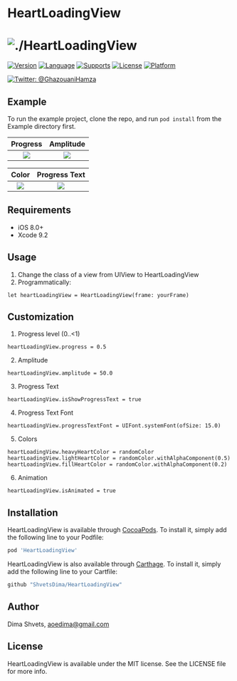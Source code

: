 # HeartLoadingView

# ![./HeartLoadingView](https://github.com/ShvetsDima/HeartLoadingView/blob/master/Assets/theme.png)
[![Version](https://img.shields.io/cocoapods/v/HeartLoadingView.svg?style=flat)](http://cocoapods.org/pods/HeartLoadingView)
[![Language](https://img.shields.io/badge/language-Swift-orange.svg?style=flat)]()
[![Supports](https://img.shields.io/badge/supports-CocoaPods%20%7C%20Carthage-green.svg?style=flat)]()
[![License](https://img.shields.io/cocoapods/l/HeartLoadingView.svg?style=flat)](http://cocoapods.org/pods/HeartLoadingView)
[![Platform](https://img.shields.io/cocoapods/p/HeartLoadingView.svg?style=flat)](http://cocoapods.org/pods/HeartLoadingView)
<br />

[![Twitter: @GhazouaniHamza](https://img.shields.io/badge/contact-@Bear_Tooth-blue.svg?style=flat)](https://twitter.com/Bear_Tooth)

## Example

To run the example project, clone the repo, and run `pod install` from the Example directory first.

Progress                   |  Amplitude
:-------------------------:|:-------------------------:
![](/Assets/Progress.gif)  |  ![](/Assets/amplitude.gif)

Color                      |  Progress Text
:-------------------------:|:-------------------------:
![](/Assets/Color.gif)  |  ![](/Assets/ProgressText.gif)

## Requirements
- iOS 8.0+
- Xcode 9.2

## Usage

1. Change the class of a view from UIView to HeartLoadingView
2. Programmatically:

```
let heartLoadingView = HeartLoadingView(frame: yourFrame)
```

## Customization

1. Progress level (0..<1)

```
heartLoadingView.progress = 0.5
```

2. Amplitude

```
heartLoadingView.amplitude = 50.0
```

3. Progress Text

```
heartLoadingView.isShowProgressText = true
```

4. Progress Text Font

```
heartLoadingView.progressTextFont = UIFont.systemFont(ofSize: 15.0)
```

5. Colors

```
heartLoadingView.heavyHeartColor = randomColor
heartLoadingView.lightHeartColor = randomColor.withAlphaComponent(0.5)
heartLoadingView.fillHeartColor = randomColor.withAlphaComponent(0.2)
```

6. Animation

```
heartLoadingView.isAnimated = true
```

## Installation

HeartLoadingView is available through [CocoaPods](http://cocoapods.org). To install
it, simply add the following line to your Podfile:

```ruby
pod 'HeartLoadingView'
```

HeartLoadingView is also available through [Carthage](https://github.com/Carthage/Carthage). To install
it, simply add the following line to your Cartfile:


``` ruby
github "ShvetsDima/HeartLoadingView"
```

## Author

Dima Shvets, aoedima@gmail.com

## License

HeartLoadingView is available under the MIT license. See the LICENSE file for more info.
